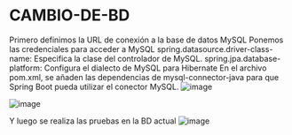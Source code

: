 # CAMBIO-DE-BD

Primero definimos la URL de conexión a la base de datos MySQL
Ponemos las credenciales para acceder a MySQL
spring.datasource.driver-class-name: Especifica la clase del controlador de MySQL.
spring.jpa.database-platform: Configura el dialecto de MySQL para Hibernate
En el archivo pom.xml, se añaden las dependencias de mysql-connector-java para que Spring Boot pueda utilizar el conector MySQL.
![image](https://github.com/PPCVV29/CAMBIO-DE-BD/assets/174671799/ec1d3db8-1293-4f43-9fd7-d8507f581e59)

![image](https://github.com/PPCVV29/CAMBIO-DE-BD/assets/174671799/98afe147-f687-4790-b4e8-3f3d9c42df05)

Y luego se realiza las pruebas en la BD actual
![image](https://github.com/PPCVV29/CAMBIO-DE-BD/assets/174671799/0eabec17-3fdd-4f96-ade8-4dac5d3037fc)






